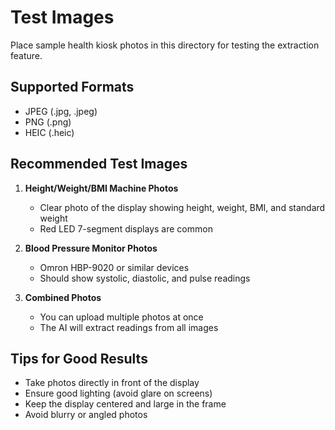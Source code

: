 # Test Images

Place sample health kiosk photos in this directory for testing the extraction feature.

## Supported Formats
- JPEG (.jpg, .jpeg)
- PNG (.png) 
- HEIC (.heic)

## Recommended Test Images

1. **Height/Weight/BMI Machine Photos**
   - Clear photo of the display showing height, weight, BMI, and standard weight
   - Red LED 7-segment displays are common
   
2. **Blood Pressure Monitor Photos**
   - Omron HBP-9020 or similar devices
   - Should show systolic, diastolic, and pulse readings
   
3. **Combined Photos**
   - You can upload multiple photos at once
   - The AI will extract readings from all images

## Tips for Good Results
- Take photos directly in front of the display
- Ensure good lighting (avoid glare on screens)
- Keep the display centered and large in the frame
- Avoid blurry or angled photos